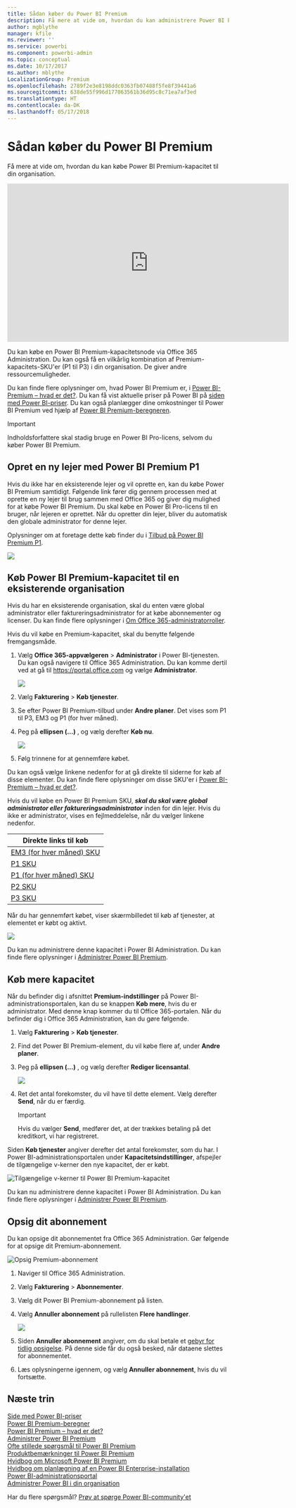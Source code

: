 ```yaml
---
title: Sådan køber du Power BI Premium
description: Få mere at vide om, hvordan du kan administrere Power BI Premium og give adgang til indhold for hele organisationen.
author: mgblythe
manager: kfile
ms.reviewer: ''
ms.service: powerbi
ms.component: powerbi-admin
ms.topic: conceptual
ms.date: 10/17/2017
ms.author: mblythe
LocalizationGroup: Premium
ms.openlocfilehash: 2789f2e3e8198ddc0363fb07488f5fe8f39441a6
ms.sourcegitcommit: 638de55f996d177063561b36d95c8c71ea7af3ed
ms.translationtype: HT
ms.contentlocale: da-DK
ms.lasthandoff: 05/17/2018
---
```

# <a name="how-to-purchase-power-bi-premium"></a>Sådan køber du Power BI Premium
Få mere at vide om, hvordan du kan købe Power BI Premium-kapacitet til din organisation.

<iframe width="640" height="360" src="https://www.youtube.com/embed/NkvYs5Qp4iA?rel=0&amp;showinfo=0" frameborder="0" allowfullscreen></iframe>

Du kan købe en Power BI Premium-kapacitetsnode via Office 365 Administration. Du kan også få en vilkårlig kombination af Premium-kapacitets-SKU'er (P1 til P3) i din organisation. De giver andre ressourcemuligheder.

Du kan finde flere oplysninger om, hvad Power BI Premium er, i [Power BI-Premium – hvad er det?](service-premium.md). Du kan få vist aktuelle priser på Power BI på [siden med Power BI-priser](https://powerbi.microsoft.com/pricing/). Du kan også planlægger dine omkostninger til Power BI Premium ved hjælp af [Power BI Premium-beregneren](https://powerbi.microsoft.com/calculator/).

> [!IMPORTANT]
> Indholdsforfattere skal stadig bruge en Power BI Pro-licens, selvom du køber Power BI Premium.
> 
> 

## <a name="create-a-new-tenant-with-power-bi-premium-p1"></a>Opret en ny lejer med Power BI Premium P1
Hvis du ikke har en eksisterende lejer og vil oprette en, kan du købe Power BI Premium samtidigt. Følgende link fører dig gennem processen med at oprette en ny lejer til brug sammen med Office 365 og giver dig mulighed for at købe Power BI Premium. Du skal købe en Power BI Pro-licens til en bruger, når lejeren er oprettet. Når du opretter din lejer, bliver du automatisk den globale administrator for denne lejer.

Oplysninger om at foretage dette køb finder du i [Tilbud på Power BI Premium P1](https://signup.microsoft.com/Signup?OfferId=b3ec5615-cc11-48de-967d-8d79f7cb0af1).

![](media/service-admin-premium-purchase/premium-purchase-with-tenant.png)

## <a name="purchase-a-power-bi-premium-capacity-for-an-existing-organization"></a>Køb Power BI Premium-kapacitet til en eksisterende organisation
Hvis du har en eksisterende organisation, skal du enten være global administrator eller faktureringsadministrator for at købe abonnementer og licenser. Du kan finde flere oplysninger i [Om Office 365-administratorroller](https://support.office.com/article/About-Office-365-admin-roles-da585eea-f576-4f55-a1e0-87090b6aaa9d).

Hvis du vil købe en Premium-kapacitet, skal du benytte følgende fremgangsmåde.

1. Vælg **Office 365-appvælgeren** > **Administrator** i Power BI-tjenesten. Du kan også navigere til Office 365 Administration. Du kan komme dertil ved at gå til https://portal.office.com og vælge **Administrator**.
   
    ![](media/service-admin-premium-purchase/o365-app-picker.png)
2. Vælg **Fakturering** > **Køb tjenester**.
3. Se efter Power BI Premium-tilbud under **Andre planer**. Det vises som P1 til P3, EM3 og P1 (for hver måned).
4. Peg på **ellipsen (...)** , og vælg derefter **Køb nu**.
   
    ![](media/service-admin-premium-purchase/premium-purchase.png)
5. Følg trinnene for at gennemføre købet.

Du kan også vælge linkene nedenfor for at gå direkte til siderne for køb af disse elementer. Du kan finde flere oplysninger om disse SKU'er i [Power BI-Premium – hvad er det?](service-premium.md#premiumskus).

Hvis du vil købe en Power BI Premium SKU, ***skal du skal være global administrator eller faktureringsadministrator*** inden for din lejer. Hvis du ikke er administrator, vises en fejlmeddelelse, når du vælger linkene nedenfor.

| Direkte links til køb |
| --- |
| [EM3 (for hver måned) SKU](https://portal.office.com/commerce/completeorder.aspx?OfferId=4004702D-749C-4F74-BF47-3048F1833780&adminportal=1) |
| [P1 SKU](https://portal.office.com/commerce/completeorder.aspx?OfferId=b3ec5615-cc11-48de-967d-8d79f7cb0af1&adminportal=1) |
| [P1 (for hver måned) SKU](https://portal.office.com/commerce/completeorder.aspx?OfferId=E4C8EDD3-74A1-4D42-A738-C647972FBE81&adminportal=1) |
| [P2 SKU](https://portal.office.com/commerce/completeorder.aspx?OfferId=062F2AA7-B4BC-4B0E-980F-2072102D8605&adminportal=1) |
| [P3 SKU](https://portal.office.com/commerce/completeorder.aspx?OfferId=40c7d673-375c-42a1-84ca-f993a524fed0&adminportal=1) |

Når du har gennemført købet, viser skærmbilledet til køb af tjenester, at elementet er købt og aktivt.

![](media/service-admin-premium-purchase/premium-purchased.png)

Du kan nu administrere denne kapacitet i Power BI Administration. Du kan finde flere oplysninger i [Administrer Power BI Premium](service-admin-premium-manage.md).

## <a name="purchase-more-capacities"></a>Køb mere kapacitet
Når du befinder dig i afsnittet **Premium-indstillinger** på Power BI-administrationsportalen, kan du se knappen **Køb mere**, hvis du er administrator. Med denne knap kommer du til Office 365-portalen. Når du befinder dig i Office 365 Administration, kan du gøre følgende.

1. Vælg **Fakturering** > **Køb tjenester**.
2. Find det Power BI Premium-element, du vil købe flere af, under **Andre planer**.
3. Peg på **ellipsen (...)** , og vælg derefter **Rediger licensantal**.
   
    ![](media/service-admin-premium-purchase/premium-purchase-more.png)
4. Ret det antal forekomster, du vil have til dette element. Vælg derefter **Send**, når du er færdig.
   
   > [!IMPORTANT]
   > Hvis du vælger **Send**, medfører det, at der trækkes betaling på det kreditkort, vi har registreret.
   > 
   > 

Siden **Køb tjenester** angiver derefter det antal forekomster, som du har. I Power BI-administrationsportalen under **Kapacitetsindstillinger**, afspejler de tilgængelige v-kerner den nye kapacitet, der er købt.

![Tilgængelige v-kerner til Power BI Premium-kapacitet](media/service-admin-premium-purchase/premium-capacities.png)

Du kan nu administrere denne kapacitet i Power BI Administration. Du kan finde flere oplysninger i [Administrer Power BI Premium](service-admin-premium-manage.md).

## <a name="cancel-your-subscription"></a>Opsig dit abonnement
Du kan opsige dit abonnementet fra Office 365 Administration. Gør følgende for at opsige dit Premium-abonnement.

![](media/service-admin-premium-purchase/premium-cancel-subscription.png "Opsig Premium-abonnement")

1. Naviger til Office 365 Administration.
2. Vælg **Fakturering** > **Abonnementer**.
3. Vælg dit Power BI Premium-abonnement på listen.
4. Vælg **Annuller abonnement** på rullelisten **Flere handlinger**.
   
    ![](media/service-admin-premium-purchase/o365-more-actions.png)
5. Siden **Annuller abonnement** angiver, om du skal betale et [gebyr for tidlig opsigelse](https://support.office.com/article/early-termination-fees-6487d4de-401a-466f-8bc3-c0beb5cc40d3). På denne side får du også besked, når dataene slettes for abonnementet.
6. Læs oplysningerne igennem, og vælg **Annuller abonnement**, hvis du vil fortsætte.

## <a name="next-steps"></a>Næste trin
[Side med Power BI-priser](https://powerbi.microsoft.com/pricing/)  
[Power BI Premium-beregner](https://powerbi.microsoft.com/calculator/)  
[Power BI Premium – hvad er det?](service-premium.md)  
[Administrer Power BI Premium](service-admin-premium-manage.md)  
[Ofte stillede spørgsmål til Power BI Premium](service-premium-faq.md)  
[Produktbemærkninger til Power BI Premium](service-premium-release-notes.md)  
[Hvidbog om Microsoft Power BI Premium](https://aka.ms/pbipremiumwhitepaper)  
[Hvidbog om planlægning af en Power BI Enterprise-installation](https://aka.ms/pbienterprisedeploy)  
[Power BI-administrationsportal](service-admin-portal.md)  
[Administrer Power BI i din organisation](service-admin-administering-power-bi-in-your-organization.md)  

Har du flere spørgsmål? [Prøv at spørge Power BI-community'et](http://community.powerbi.com/)

